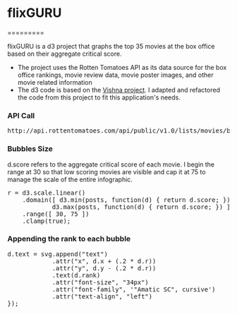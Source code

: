 <body>
<h1>flixGURU</h1>
=========
<p>flixGURU is a d3 project that graphs the top 35 movies at the box office based on their aggregate critical score.</p>
<ul>
<li>The project uses the Rotten Tomatoes API as its data source for the box office rankings, movie review data, movie poster images, and other movie related information</li>
<li>The d3 code is based on the <a href="https://github.com/ricardmo/vishna">Vishna project</a>. I adapted and refactored the code from this project to fit this application's needs.</li>
</ul>
<h3>API Call</h3>
<pre>http://api.rottentomatoes.com/api/public/v1.0/lists/movies/box_office.json?APIKEY&limit=36&callback=?"</pre>

<h3>Bubbles Size</h3>
d.score refers to the aggregate critical score of each movie. I begin the range at 30 so that low scoring movies are visible and cap it at 75 to manage the scale of the entire infographic.
<pre>r = d3.scale.linear()
    .domain([ d3.min(posts, function(d) { return d.score; }),
            d3.max(posts, function(d) { return d.score; }) ])
    .range([ 30, 75 ])
    .clamp(true);</pre>

<h3>Appending the rank to each bubble</h3>
<pre>d.text = svg.append("text")
            .attr("x", d.x + (.2 * d.r))
            .attr("y", d.y - (.2 * d.r))
            .text(d.rank)
            .attr("font-size", "34px")
            .attr("font-family", '"Amatic SC", cursive')
            .attr("text-align", "left")
});</pre>
</body>
